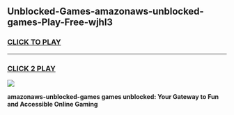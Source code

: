 
## Unblocked-Games-amazonaws-unblocked-games-Play-Free-wjhl3
<h3>
<a href="https://premium76.site?title=amazonaws-unblocked-games&ref=20A">CLICK TO PLAY</a></h3>
<hr>

<h3>
<a href="https://premium76.site?title=amazonaws-unblocked-games&ref=20A">CLICK 2 PLAY</a>
  
</h3>

<a href="https://premium76.site?title=amazonaws-unblocked-games&ref=20A"><img src="https://clearcache.store/games.png"></a>


**amazonaws-unblocked-games games unblocked: Your Gateway to Fun and Accessible Online Gaming**
